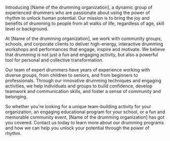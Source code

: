 Introducing [Name of the drumming organization], a dynamic group of experienced drummers who are passionate about using the power of rhythm to unlock human potential. Our mission is to bring the joy and benefits of drumming to people from all walks of life, regardless of age, skill level or background.

At [Name of the drumming organization], we work with community groups, schools, and corporate clients to deliver high-energy, interactive drumming workshops and performances that engage, inspire and motivate. We believe that drumming is not just a fun and engaging activity, but also a powerful tool for personal and collective transformation.

Our team of expert drummers have years of experience working with diverse groups, from children to seniors, and from beginners to professionals. Through our innovative drumming techniques and engaging activities, we help individuals and groups to build confidence, develop teamwork and communication skills, and foster a sense of community and belonging.

So whether you're looking for a unique team-building activity for your organization, an engaging educational program for your school, or a fun and memorable community event, [Name of the drumming organization] has got you covered. Contact us today to learn more about our drumming programs and how we can help you unlock your potential through the power of rhythm.
